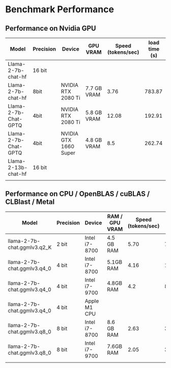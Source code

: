 # Benchmark Performance

## Performance on Nvidia GPU

| Model                             | Precision | Device | GPU VRAM | Speed (tokens/sec) | load time (s) |
| --------------------------------- | --------- | ---------- | ---------------------- | ---------------- | ---------------- |
| Llama-2-7b-chat-hf | 16 bit |  |  |              |              |
| Llama-2-7b-chat-hf          |   8bit   | NVIDIA RTX 2080 Ti    | 7.7 GB VRAM | 3.76 | 783.87 |
| Llama-2-7b-Chat-GPTQ        |   4bit   | NVIDIA RTX 2080 Ti    | 5.8 GB VRAM | 12.08 | 192.91 |
| Llama-2-7b-Chat-GPTQ        |   4bit   | NVIDIA GTX 1660 Super | 4.8 GB VRAM | 8.5   | 262.74        |
| Llama-2-13b-chat-hf               |   16 bit   |  |                  |                  |                  |
|  |  | |  | | |

## Performance on CPU / OpenBLAS / cuBLAS / CLBlast / Metal

| Model                             | Precision | Device | RAM / GPU VRAM | Speed (tokens/sec) | load time (s) |
| --------------------------------- | --------- | ---------- | ---------------------- | ---------------- | ---------------- |
| llama-2-7b-chat.ggmlv3.q2_K | 2 bit     | Intel i7-8700 | 4.5 GB RAM     | 5.70               | 71.48         |
| llama-2-7b-chat.ggmlv3.q4_0 | 4 bit     | Intel i7-8700 | 5.1GB RAM      | 4.16               | 105.75 |
| llama-2-7b-chat.ggmlv3.q4_0 | 4 bit     | Intel i7-9700 | 4.8GB RAM   | 4.2                 | 87.9        |
| llama-2-7b-chat.ggmlv3.q4_0 | 4 bit     | Apple M1 CPU  |                |                    |               |
| llama-2-7b-chat.ggmlv3.q8_0 | 8 bit     | Intel i7-8700 | 8.6 GB RAM | 2.63 | 336.57 |
| llama-2-7b-chat.ggmlv3.q8_0 | 8 bit     | Intel i7-9700 | 7.6GB RAM   | 2.05              | 302.9    |
|  |  |  |  |  |  |

